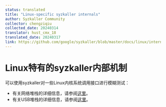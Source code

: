 ```yaml
---
status: translated
title: "Linux-specific syzkaller internals"
author: Syzkaller Community
collector: chengziqiu
collected_date: 20240314
translator: hust_cmx_18
translated_date: 20240317
link: https://github.com/google/syzkaller/blob/master/docs/linux/internals.md
---
```


# Linux特有的syzkaller内部机制

可以使用syzkaller对一些Linux内核系统调用接口进行模糊测试：

* 有关网络堆栈的详细信息，请参阅[这里](/sources/syzkaller/linux/external_fuzzing_network.md)。
* 有关USB堆栈的详细信息，请参阅[这里](/sources/syzkaller/linux/external_fuzzing_usb.md)。
